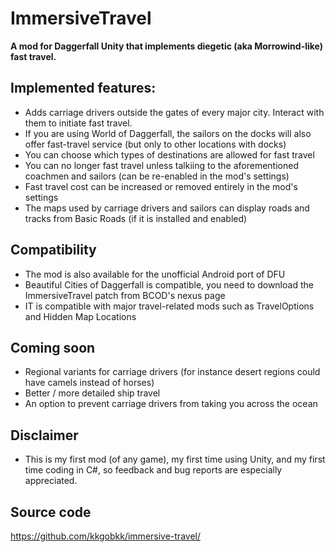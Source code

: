 # ImmersiveTravel

**A mod for Daggerfall Unity that implements diegetic (aka Morrowind-like) fast travel.**

## Implemented features: 
- Adds carriage drivers outside the gates of every major city. Interact with them to initiate fast travel.
- If you are using World of Daggerfall, the sailors on the docks will also offer fast-travel service (but only to other locations with docks)
- You can choose which types of destinations are allowed for fast travel
- You can no longer fast travel unless talkiing to the aforementioned coachmen and sailors (can be re-enabled in the mod's settings)
- Fast travel cost can be increased or removed entirely in the mod's settings
- The maps used by carriage drivers and sailors can display roads and tracks from Basic Roads (if it is installed and enabled)

## Compatibility
- The mod is also available for the unofficial Android port of DFU
- Beautiful Cities of Daggerfall is compatible, you need to download the ImmersiveTravel patch from BCOD's nexus page
- IT is compatible with major travel-related mods such as TravelOptions and Hidden Map Locations

## Coming soon
- Regional variants for carriage drivers (for instance desert regions could have camels instead of horses)
- Better / more detailed ship travel
- An option to prevent carriage drivers from taking you across the ocean

## Disclaimer
- This is my first mod (of any game), my first time using Unity, and my first time coding in C#, so feedback and bug reports are especially appreciated.

## Source code
https://github.com/kkgobkk/immersive-travel/
